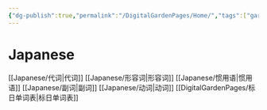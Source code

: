 ```yaml
---
{"dg-publish":true,"permalink":"/DigitalGardenPages/Home/","tags":["gardenEntry"],"created":"2025-05-12T22:21:54.883+08:00","updated":"2025-05-22T15:15:29.590+08:00"}
---
```


# Japanese
[[Japanese/代词\|代词]]
[[Japanese/形容词\|形容词]]
[[Japanese/惯用语\|惯用语]]
[[Japanese/副词\|副词]]
[[Japanese/动词\|动词]]
[[DigitalGardenPages/标日单词表\|标日单词表]]